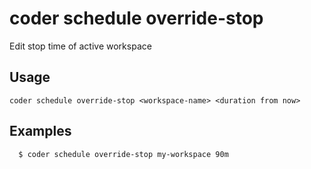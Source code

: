# coder schedule override-stop

Edit stop time of active workspace
## Usage
```console
coder schedule override-stop <workspace-name> <duration from now>
```

## Examples
```console
  $ coder schedule override-stop my-workspace 90m 
```
